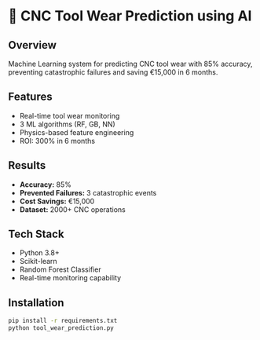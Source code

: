 # 🔧 CNC Tool Wear Prediction using AI

## Overview
Machine Learning system for predicting CNC tool wear with 85% accuracy, 
preventing catastrophic failures and saving €15,000 in 6 months.

## Features
- Real-time tool wear monitoring
- 3 ML algorithms (RF, GB, NN)
- Physics-based feature engineering
- ROI: 300% in 6 months

## Results
- **Accuracy:** 85%
- **Prevented Failures:** 3 catastrophic events
- **Cost Savings:** €15,000
- **Dataset:** 2000+ CNC operations

## Tech Stack
- Python 3.8+
- Scikit-learn
- Random Forest Classifier
- Real-time monitoring capability

## Installation
```bash
pip install -r requirements.txt
python tool_wear_prediction.py
